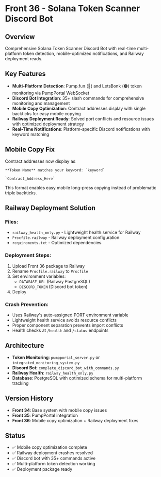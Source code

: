 # Front 36 - Solana Token Scanner Discord Bot

## Overview
Comprehensive Solana Token Scanner Discord Bot with real-time multi-platform token detection, mobile-optimized notifications, and Railway deployment ready.

## Key Features
- **Multi-Platform Detection**: Pump.fun (🔵) and LetsBonk (🟠) token monitoring via PumpPortal WebSocket
- **Discord Bot Integration**: 35+ slash commands for comprehensive monitoring and management
- **Mobile Copy Optimization**: Contract addresses display with single backticks for easy mobile copying
- **Railway Deployment Ready**: Solved port conflicts and resource issues with optimized deployment strategy
- **Real-Time Notifications**: Platform-specific Discord notifications with keyword matching

## Mobile Copy Fix
Contract addresses now display as:
```
**Token Name** matches your keyword: `keyword`

`Contract_Address_Here`
```
This format enables easy mobile long-press copying instead of problematic triple backticks.

## Railway Deployment Solution

### Files:
- `railway_health_only.py` - Lightweight health service for Railway
- `Procfile.railway` - Railway deployment configuration
- `requirements.txt` - Optimized dependencies

### Deployment Steps:
1. Upload Front 36 package to Railway
2. Rename `Procfile.railway` to `Procfile`
3. Set environment variables:
   - `DATABASE_URL` (Railway PostgreSQL)
   - `DISCORD_TOKEN` (Discord bot token)
4. Deploy

### Crash Prevention:
- Uses Railway's auto-assigned PORT environment variable
- Lightweight health service avoids resource conflicts
- Proper component separation prevents import conflicts
- Health checks at `/health` and `/status` endpoints

## Architecture
- **Token Monitoring**: `pumpportal_server.py` or `integrated_monitoring_system.py`
- **Discord Bot**: `complete_discord_bot_with_commands.py`
- **Railway Health**: `railway_health_only.py`
- **Database**: PostgreSQL with optimized schema for multi-platform tracking

## Version History
- **Front 34**: Base system with mobile copy issues
- **Front 35**: PumpPortal integration
- **Front 36**: Mobile copy optimization + Railway deployment fixes

## Status
- ✅ Mobile copy optimization complete
- ✅ Railway deployment crashes resolved
- ✅ Discord bot with 35+ commands active
- ✅ Multi-platform token detection working
- ✅ Deployment package ready